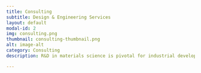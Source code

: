 ```yaml
---
title: Consulting 
subtitle: Design & Engineering Services 
layout: default
modal-id: 2
img: consulting.png
thumbnail: consulting-thumbnail.png
alt: image-alt
category: Consulting
description: R&D in materials science is pivotal for industrial development, research, and innovation. We are on a mission to accelerate materials discovery, streamline processes, and resolve challenges, as indispensable partners in the ever-evolving field of materials science.

---
```

